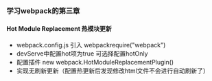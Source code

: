 ### 学习webpack的第三章

#### Hot Module Replacement 热模块更新

* webpack.config.js 引入 webpackrequire("webpack")
* devServe中配置hot项为true 可选择配置hotOnly
* 配置插件 new webpack.HotModuleReplacementPlugin()
* 实现无刷新更新（配置热更新后发现修改html文件不会进行自动刷新了）